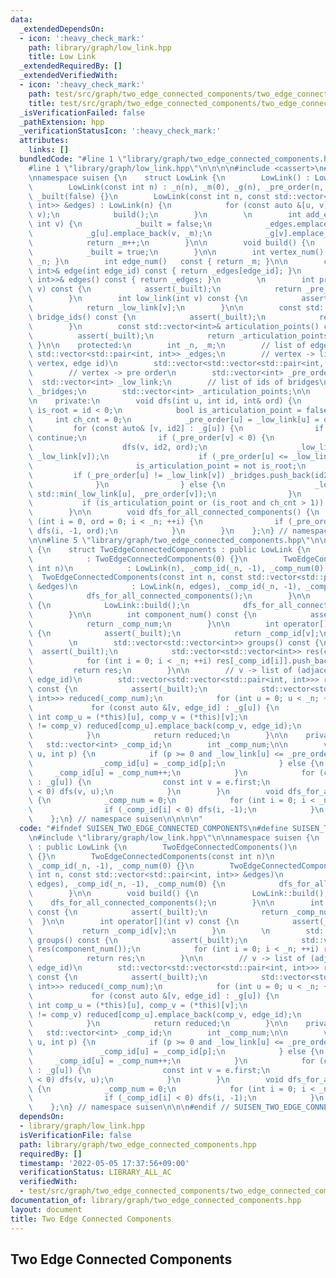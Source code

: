 ```yaml
---
data:
  _extendedDependsOn:
  - icon: ':heavy_check_mark:'
    path: library/graph/low_link.hpp
    title: Low Link
  _extendedRequiredBy: []
  _extendedVerifiedWith:
  - icon: ':heavy_check_mark:'
    path: test/src/graph/two_edge_connected_components/two_edge_connected_components.test.cpp
    title: test/src/graph/two_edge_connected_components/two_edge_connected_components.test.cpp
  _isVerificationFailed: false
  _pathExtension: hpp
  _verificationStatusIcon: ':heavy_check_mark:'
  attributes:
    links: []
  bundledCode: "#line 1 \"library/graph/two_edge_connected_components.hpp\"\n\n\n\n\
    #line 1 \"library/graph/low_link.hpp\"\n\n\n\n#include <cassert>\n#include <vector>\n\
    \nnamespace suisen {\n    struct LowLink {\n        LowLink() : LowLink(0) {}\n\
    \        LowLink(const int n) : _n(n), _m(0), _g(n), _pre_order(n, -1), _low_link(n),\
    \ _built(false) {}\n        LowLink(const int n, const std::vector<std::pair<int,\
    \ int>> &edges) : LowLink(n) {\n            for (const auto &[u, v] : edges) add_edge(u,\
    \ v);\n            build();\n        }\n        \n        int add_edge(int u,\
    \ int v) {\n            _built = false;\n            _edges.emplace_back(u, v);\n\
    \            _g[u].emplace_back(v, _m);\n            _g[v].emplace_back(u, _m);\n\
    \            return _m++;\n        }\n\n        void build() {\n            dfs_for_all_connected_components();\n\
    \            _built = true;\n        }\n\n        int vertex_num() const { return\
    \ _n; }\n        int edge_num()   const { return _m; }\n\n        const std::pair<int,\
    \ int>& edge(int edge_id) const { return _edges[edge_id]; }\n        const std::vector<std::pair<int,\
    \ int>>& edges() const { return _edges; }\n        \n        int pre_order(int\
    \ v) const {\n            assert(_built);\n            return _pre_order[v];\n\
    \        }\n        int low_link(int v) const {\n            assert(_built);\n\
    \            return _low_link[v];\n        }\n\n        const std::vector<int>&\
    \ bridge_ids() const {\n            assert(_built);\n            return _bridges;\n\
    \        }\n        const std::vector<int>& articulation_points() const {\n  \
    \          assert(_built);\n            return _articulation_points;\n       \
    \ }\n\n    protected:\n        int _n, _m;\n        // list of edges\n       \
    \ std::vector<std::pair<int, int>> _edges;\n        // vertex -> list of (adjacent\
    \ vertex, edge id)\n        std::vector<std::vector<std::pair<int, int>>> _g;\n\
    \        // vertex -> pre order\n        std::vector<int> _pre_order;\n      \
    \  std::vector<int> _low_link;\n        // list of ids of bridges\n        std::vector<int>\
    \ _bridges;\n        std::vector<int> _articulation_points;\n\n        bool _built;\n\
    \n    private:\n        void dfs(int u, int id, int& ord) {\n            bool\
    \ is_root = id < 0;\n            bool is_articulation_point = false;\n       \
    \     int ch_cnt = 0;\n            _pre_order[u] = _low_link[u] = ord++;\n   \
    \         for (const auto& [v, id2] : _g[u]) {\n                if (id == id2)\
    \ continue;\n                if (_pre_order[v] < 0) {\n                    ++ch_cnt;\n\
    \                    dfs(v, id2, ord);\n                    _low_link[u] = std::min(_low_link[u],\
    \ _low_link[v]);\n                    if (_pre_order[u] <= _low_link[v]) {\n \
    \                       is_articulation_point = not is_root;\n               \
    \         if (_pre_order[u] != _low_link[v]) _bridges.push_back(id2);\n      \
    \              }\n                } else {\n                    _low_link[u] =\
    \ std::min(_low_link[u], _pre_order[v]);\n                }\n            }\n \
    \           if (is_articulation_point or (is_root and ch_cnt > 1)) _articulation_points.push_back(u);\n\
    \        }\n\n        void dfs_for_all_connected_components() {\n            for\
    \ (int i = 0, ord = 0; i < _n; ++i) {\n                if (_pre_order[i] < 0)\
    \ dfs(i, -1, ord);\n            }\n        }\n    };\n} // namespace suisen\n\n\
    \n\n#line 5 \"library/graph/two_edge_connected_components.hpp\"\n\nnamespace suisen\
    \ {\n    struct TwoEdgeConnectedComponents : public LowLink {\n        TwoEdgeConnectedComponents()\n\
    \            : TwoEdgeConnectedComponents(0) {}\n        TwoEdgeConnectedComponents(const\
    \ int n)\n            : LowLink(n), _comp_id(_n, -1), _comp_num(0) {}\n      \
    \  TwoEdgeConnectedComponents(const int n, const std::vector<std::pair<int, int>>\
    \ &edges)\n            : LowLink(n, edges), _comp_id(_n, -1), _comp_num(0) {\n\
    \            dfs_for_all_connected_components();\n        }\n\n        void build()\
    \ {\n            LowLink::build();\n            dfs_for_all_connected_components();\n\
    \        }\n\n        int component_num() const {\n            assert(_built);\n\
    \            return _comp_num;\n        }\n\n        int operator[](int v) const\
    \ {\n            assert(_built);\n            return _comp_id[v];\n        }\n\
    \        \n        std::vector<std::vector<int>> groups() const {\n          \
    \  assert(_built);\n            std::vector<std::vector<int>> res(component_num());\n\
    \            for (int i = 0; i < _n; ++i) res[_comp_id[i]].push_back(i);\n   \
    \         return res;\n        }\n\n        // v -> list of (adjacent_vertex,\
    \ edge_id)\n        std::vector<std::vector<std::pair<int, int>>> reduced_forest()\
    \ const {\n            assert(_built);\n            std::vector<std::vector<std::pair<int,\
    \ int>>> reduced(_comp_num);\n            for (int u = 0; u < _n; ++u) {\n   \
    \             for (const auto &[v, edge_id] : _g[u]) {\n                    const\
    \ int comp_u = (*this)[u], comp_v = (*this)[v];\n                    if (comp_u\
    \ != comp_v) reduced[comp_u].emplace_back(comp_v, edge_id);\n                }\n\
    \            }\n            return reduced;\n        }\n\n    private:\n     \
    \   std::vector<int> _comp_id;\n        int _comp_num;\n\n        void dfs(int\
    \ u, int p) {\n            if (p >= 0 and _low_link[u] <= _pre_order[p]) {\n \
    \               _comp_id[u] = _comp_id[p];\n            } else {\n           \
    \     _comp_id[u] = _comp_num++;\n            }\n            for (const auto &e\
    \ : _g[u]) {\n                const int v = e.first;\n                if (_comp_id[v]\
    \ < 0) dfs(v, u);\n            }\n        }\n        void dfs_for_all_connected_components()\
    \ {\n            _comp_num = 0;\n            for (int i = 0; i < _n; ++i) {\n\
    \                if (_comp_id[i] < 0) dfs(i, -1);\n            }\n        }\n\
    \    };\n} // namespace suisen\n\n\n\n"
  code: "#ifndef SUISEN_TWO_EDGE_CONNECTED_COMPONENTS\n#define SUISEN_TWO_EDGE_CONNECTED_COMPONENTS\n\
    \n#include \"library/graph/low_link.hpp\"\n\nnamespace suisen {\n    struct TwoEdgeConnectedComponents\
    \ : public LowLink {\n        TwoEdgeConnectedComponents()\n            : TwoEdgeConnectedComponents(0)\
    \ {}\n        TwoEdgeConnectedComponents(const int n)\n            : LowLink(n),\
    \ _comp_id(_n, -1), _comp_num(0) {}\n        TwoEdgeConnectedComponents(const\
    \ int n, const std::vector<std::pair<int, int>> &edges)\n            : LowLink(n,\
    \ edges), _comp_id(_n, -1), _comp_num(0) {\n            dfs_for_all_connected_components();\n\
    \        }\n\n        void build() {\n            LowLink::build();\n        \
    \    dfs_for_all_connected_components();\n        }\n\n        int component_num()\
    \ const {\n            assert(_built);\n            return _comp_num;\n      \
    \  }\n\n        int operator[](int v) const {\n            assert(_built);\n \
    \           return _comp_id[v];\n        }\n        \n        std::vector<std::vector<int>>\
    \ groups() const {\n            assert(_built);\n            std::vector<std::vector<int>>\
    \ res(component_num());\n            for (int i = 0; i < _n; ++i) res[_comp_id[i]].push_back(i);\n\
    \            return res;\n        }\n\n        // v -> list of (adjacent_vertex,\
    \ edge_id)\n        std::vector<std::vector<std::pair<int, int>>> reduced_forest()\
    \ const {\n            assert(_built);\n            std::vector<std::vector<std::pair<int,\
    \ int>>> reduced(_comp_num);\n            for (int u = 0; u < _n; ++u) {\n   \
    \             for (const auto &[v, edge_id] : _g[u]) {\n                    const\
    \ int comp_u = (*this)[u], comp_v = (*this)[v];\n                    if (comp_u\
    \ != comp_v) reduced[comp_u].emplace_back(comp_v, edge_id);\n                }\n\
    \            }\n            return reduced;\n        }\n\n    private:\n     \
    \   std::vector<int> _comp_id;\n        int _comp_num;\n\n        void dfs(int\
    \ u, int p) {\n            if (p >= 0 and _low_link[u] <= _pre_order[p]) {\n \
    \               _comp_id[u] = _comp_id[p];\n            } else {\n           \
    \     _comp_id[u] = _comp_num++;\n            }\n            for (const auto &e\
    \ : _g[u]) {\n                const int v = e.first;\n                if (_comp_id[v]\
    \ < 0) dfs(v, u);\n            }\n        }\n        void dfs_for_all_connected_components()\
    \ {\n            _comp_num = 0;\n            for (int i = 0; i < _n; ++i) {\n\
    \                if (_comp_id[i] < 0) dfs(i, -1);\n            }\n        }\n\
    \    };\n} // namespace suisen\n\n\n#endif // SUISEN_TWO_EDGE_CONNECTED_COMPONENTS\n"
  dependsOn:
  - library/graph/low_link.hpp
  isVerificationFile: false
  path: library/graph/two_edge_connected_components.hpp
  requiredBy: []
  timestamp: '2022-05-05 17:37:56+09:00'
  verificationStatus: LIBRARY_ALL_AC
  verifiedWith:
  - test/src/graph/two_edge_connected_components/two_edge_connected_components.test.cpp
documentation_of: library/graph/two_edge_connected_components.hpp
layout: document
title: Two Edge Connected Components
---
```

## Two Edge Connected Components